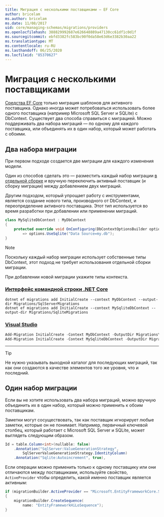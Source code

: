 ```yaml
---
title: Миграция с несколькими поставщиками — EF Core
author: bricelam
ms.author: bricelam
ms.date: 11/08/2017
uid: core/managing-schemas/migrations/providers
ms.openlocfilehash: 388829992687e626648889a47130cc61df1c0d1f
ms.sourcegitcommit: ebfd3382fc583bc90f0da58e63d6e3382b30aa22
ms.translationtype: MT
ms.contentlocale: ru-RU
ms.lasthandoff: 06/25/2020
ms.locfileid: "85370627"
---
```

# <a name="migrations-with-multiple-providers"></a>Миграция с несколькими поставщиками

[Средства EF Core][1] только миграция шаблонов для активного поставщика. Однако иногда может потребоваться использовать более одного поставщика (например Microsoft SQL Server и SQLite) с DbContext. Существует два способа справиться с миграцией. Можно поддерживать два набора миграций — по одному для каждого поставщика, или объединять их в один набор, который может работать с обоими.

## <a name="two-migration-sets"></a>Два набора миграции

При первом подходе создается две миграции для каждого изменения модели.

Один из способов сделать это — разместить каждый набор миграции [в отдельной сборке][2] и вручную переключить активный поставщик (и сборку миграции) между добавлением двух миграций.

Другим подходом, который упрощает работу с инструментами, является создание нового типа, производного от DbContext, и переопределение активного поставщика. Этот тип используется во время разработки при добавлении или применении миграций.

``` csharp
class MySqliteDbContext : MyDbContext
{
    protected override void OnConfiguring(DbContextOptionsBuilder options)
        => options.UseSqlite("Data Source=my.db");
}
```

> [!NOTE]
> Поскольку каждый набор миграции использует собственные типы DbContext, этот подход не требует использования отдельной сборки миграции.

При добавлении новой миграции укажите типы контекста.

### <a name="net-core-cli"></a>[Интерфейс командной строки .NET Core](#tab/dotnet-core-cli)

```dotnetcli
dotnet ef migrations add InitialCreate --context MyDbContext --output-dir Migrations/SqlServerMigrations
dotnet ef migrations add InitialCreate --context MySqliteDbContext --output-dir Migrations/SqliteMigrations
```

### <a name="visual-studio"></a>[Visual Studio](#tab/vs)

``` powershell
Add-Migration InitialCreate -Context MyDbContext -OutputDir Migrations\SqlServerMigrations
Add-Migration InitialCreate -Context MySqliteDbContext -OutputDir Migrations\SqliteMigrations
```

***

> [!TIP]
> Не нужно указывать выходной каталог для последующих миграций, так как они создаются в качестве элементов того же уровня, что и последний.

## <a name="one-migration-set"></a>Один набор миграции

Если вы не хотите использовать два набора миграций, можно вручную объединить их в один набор, который можно применить к обоим поставщикам.

Заметки могут сосуществовать, так как поставщик игнорирует любые заметки, которые он не понимает. Например, первичный ключевой столбец, который работает с Microsoft SQL Server и SQLite, может выглядеть следующим образом.

``` csharp
Id = table.Column<int>(nullable: false)
    .Annotation("SqlServer:ValueGenerationStrategy",
        SqlServerValueGenerationStrategy.IdentityColumn)
    .Annotation("Sqlite:Autoincrement", true),
```

Если операции можно применить только к одному поставщику или они отличаются между поставщиками, используйте свойство, `ActiveProvider` чтобы определить, какой именно поставщик является активным:

``` csharp
if (migrationBuilder.ActiveProvider == "Microsoft.EntityFrameworkCore.SqlServer")
{
    migrationBuilder.CreateSequence(
        name: "EntityFrameworkHiLoSequence");
}
```

  [1]: ../../miscellaneous/cli/index.md
  [2]: projects.md
